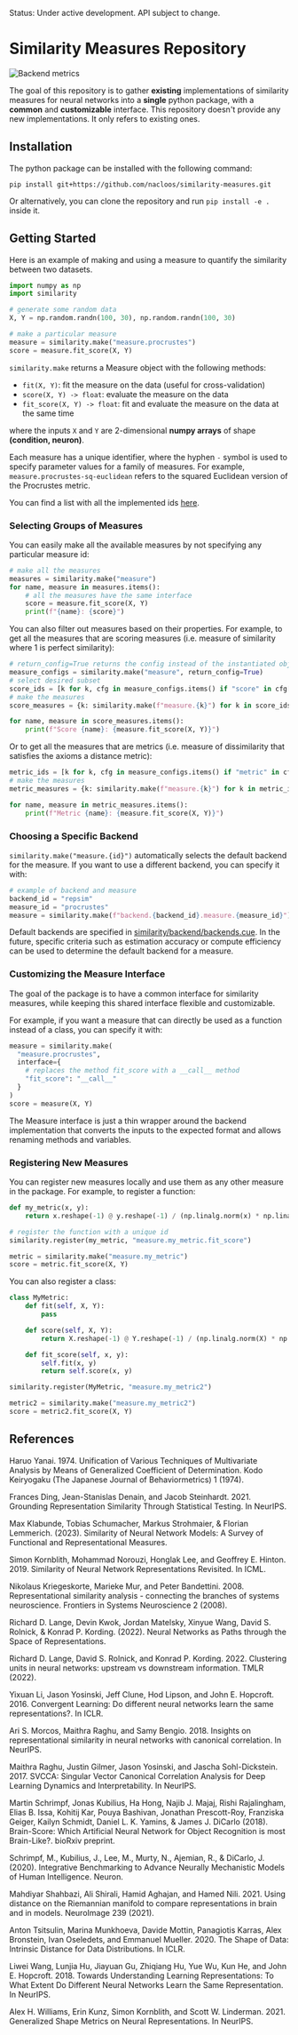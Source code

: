 Status: Under active development. API subject to change.


# Similarity Measures Repository


![Backend metrics](https://github.com/nacloos/similarity-measures/blob/main/backend_metrics.png)


The goal of this repository is to gather **existing**  implementations of similarity measures for neural networks into a **single** python package, with a **common** and **customizable** interface. This repository doesn't provide any new implementations. It only refers to existing ones.


## Installation
The python package can be installed with the following command:
```
pip install git+https://github.com/nacloos/similarity-measures.git
```
Or alternatively, you can clone the repository and run `pip install -e .` inside it.


## Getting Started

Here is an example of making and using a measure to quantify the similarity between two datasets.
```python
import numpy as np
import similarity

# generate some random data
X, Y = np.random.randn(100, 30), np.random.randn(100, 30)

# make a particular measure
measure = similarity.make("measure.procrustes")
score = measure.fit_score(X, Y)
```
`similarity.make` returns a Measure object with the following methods:
* `fit(X, Y)`: fit the measure on the data (useful for cross-validation)
* `score(X, Y) -> float`: evaluate the measure on the data
* `fit_score(X, Y) -> float`: fit and evaluate the measure on the data at the same time

where the inputs `X` and `Y` are 2-dimensional **numpy arrays** of shape **(condition, neuron)**.


Each measure has a unique identifier, where the hyphen `-` symbol is used to specify parameter values for a family of measures. For example, `measure.procrustes-sq-euclidean` refers to the squared Euclidean version of the Procrustes metric.


You can find a list with all the implemented ids [here](similarity/api/__init__.py).


### Selecting Groups of Measures

You can easily make all the available measures by not specifying any particular measure id:
```python	
# make all the measures
measures = similarity.make("measure")
for name, measure in measures.items():
    # all the measures have the same interface
    score = measure.fit_score(X, Y)
    print(f"{name}: {score}")
```

You can also filter out measures based on their properties. For example, to get all the measures that are scoring measures (i.e. measure of similarity where 1 is perfect similarity):

```python
# return_config=True returns the config instead of the instantiated object
measure_configs = similarity.make("measure", return_config=True)
# select desired subset
score_ids = [k for k, cfg in measure_configs.items() if "score" in cfg["properties"]]
# make the measures
score_measures = {k: similarity.make(f"measure.{k}") for k in score_ids}

for name, measure in score_measures.items():
    print(f"Score {name}: {measure.fit_score(X, Y)}")
```

Or to get all the measures that are metrics (i.e. measure of dissimilarity that satisfies the axioms a distance metric):
```python
metric_ids = [k for k, cfg in measure_configs.items() if "metric" in cfg["properties"]]
# make the measures
metric_measures = {k: similarity.make(f"measure.{k}") for k in metric_ids}

for name, measure in metric_measures.items():
    print(f"Metric {name}: {measure.fit_score(X, Y)}")
```


### Choosing a Specific Backend

`similarity.make("measure.{id}")` automatically selects the default backend for the measure. If you want to use a different backend, you can specify it with:
```python
# example of backend and measure
backend_id = "repsim"
measure_id = "procrustes"
measure = similarity.make(f"backend.{backend_id}.measure.{measure_id}")
```

Default backends are specified in [similarity/backend/backends.cue](similarity/backend/backends.cue). In the future, specific criteria such as estimation accuracy or compute efficiency can be used to determine the default backend for a measure.

### Customizing the Measure Interface

The goal of the package is to have a common interface for similarity measures, while keeping this shared interface flexible and customizable. 

For example, if you want a measure that can directly be used as a function instead of a class, you can specify it with:
```python
measure = similarity.make(
  "measure.procrustes",
  interface={
    # replaces the method fit_score with a __call__ method 
    "fit_score": "__call__"
  }
)
score = measure(X, Y)
```

The Measure interface is just a thin wrapper around the backend implementation that converts the inputs to the expected format and allows renaming methods and variables.



### Registering New Measures

You can register new measures locally and use them as any other measure in the package.
For example, to register a function:

```python
def my_metric(x, y):
    return x.reshape(-1) @ y.reshape(-1) / (np.linalg.norm(x) * np.linalg.norm(y))

# register the function with a unique id
similarity.register(my_metric, "measure.my_metric.fit_score")

metric = similarity.make("measure.my_metric")
score = metric.fit_score(X, Y)
```

You can also register a class:
```python
class MyMetric:
    def fit(self, X, Y):
        pass

    def score(self, X, Y):
        return X.reshape(-1) @ Y.reshape(-1) / (np.linalg.norm(X) * np.linalg.norm(Y))

    def fit_score(self, x, y):
        self.fit(x, y)
        return self.score(x, y)

similarity.register(MyMetric, "measure.my_metric2")

metric2 = similarity.make("measure.my_metric2")
score = metric2.fit_score(X, Y)
```

<!-- 
## Organization of the Repository
Here is an overview of the files and directories:
* [similarity/backend](similarity/backend): all the backend folders
* [similarity/measure](similarity/measure): measure cards
* [similarity/processing](similarity/processing): pre- and post-processing functions
* [similarity/api](similarity/api) contains a config file [api.cue](similarity/api/api.cue) that specifies the public api. It also contains a dictionary [api.json](similarity/api/api.json) with all the compiled configs. The `id` argument in `similarity.make` refers to a path in this dictionary, and the corresponding value is used to instantiate the python object returned by the make function.

## Why use CUE instead of plain python?
Can easily generate a json config describing the config

Why cue language? Can use schema to validate config. Show example of adding a metric that doesn't have a card
e.g. it constrains backends can only register metrics that have a card


https://cuelang.org/docs/


## Adding an implementation of an existing metric
* create a folder in `similarity/backend`
* create a `requirements.txt` file with the dependencies of the backend. Optionally add a comment with the link to the installation instructions (e.g. in the README of the backend).


Recommend installing CUE extension for vscode. (We recommend this one for now. An official CUE extension is planned to be released soon).

### Adding a new metric
(Or "Registering a new implementation")

Can only add an metric implementation for which there exists a card. Otherwise, create a card first.

Have to only modify the backend folder to add a new backend.
Create a folder for your backend. Create a cue file with the backend package.
Add an import for your backend and add the id/name of the backend in `backends.cue`


Import backend in `similarity/backend/backends.cue`
Add a new line in the import statement:
```
{backend_id} "github.com/similarity/backend/{backend_folder}:backend"
```
Add an entry to `#backends`

Checklist:
* is your metric importable from a python package?
  * yes: add the package is a requirement
  * no: add the code to the backend folder
* is the metric implemented as a class or a function?
* what are the expected arguments? Data type and shape?
  * what transformation is need to go from the standard input to the backend input? See the [Metric interface](#standardized-metric-interface).
  * if just need to rename the inputs, use #fit_score_inputs
  * if need to transform the inputs, use #preprocessing



### Adding a new benchmark
Either copy paste code
* link to commit from which the code was copied
or put the code in a python package and link to it


### Adding an new implementation of an existing metric



 -->

 ## References
Haruo Yanai. 1974. Unification of Various Techniques of Multivariate Analysis by Means of Generalized Coefficient of Determination. Kodo Keiryogaku (The Japanese Journal of Behaviormetrics) 1 (1974).

Frances Ding, Jean-Stanislas Denain, and Jacob Steinhardt. 2021. Grounding Representation Similarity Through Statistical Testing. In NeurIPS.

Max Klabunde, Tobias Schumacher, Markus Strohmaier, & Florian Lemmerich. (2023). Similarity of Neural Network Models: A Survey of Functional and Representational Measures.

Simon Kornblith, Mohammad Norouzi, Honglak Lee, and Geoffrey E. Hinton. 2019. Similarity of Neural Network Representations Revisited. In ICML.

Nikolaus Kriegeskorte, Marieke Mur, and Peter Bandettini. 2008. Representational similarity analysis - connecting the branches of systems neuroscience. Frontiers in Systems Neuroscience 2 (2008).

Richard D. Lange, Devin Kwok, Jordan Matelsky, Xinyue Wang, David S. Rolnick, & Konrad P. Kording. (2022). Neural Networks as Paths through the Space of Representations.

Richard D. Lange, David S. Rolnick, and Konrad P. Kording. 2022. Clustering units in neural networks: upstream vs downstream information. TMLR (2022).

Yixuan Li, Jason Yosinski, Jeff Clune, Hod Lipson, and John E. Hopcroft. 2016. Convergent Learning: Do different neural networks learn the same representations?. In ICLR.

Ari S. Morcos, Maithra Raghu, and Samy Bengio. 2018. Insights on representational similarity in neural networks with canonical correlation. In NeurIPS.

Maithra Raghu, Justin Gilmer, Jason Yosinski, and Jascha Sohl-Dickstein. 2017. SVCCA: Singular Vector Canonical Correlation Analysis for Deep Learning Dynamics and Interpretability. In NeurIPS.

Martin Schrimpf, Jonas Kubilius, Ha Hong, Najib J. Majaj, Rishi Rajalingham, Elias B. Issa, Kohitĳ Kar, Pouya Bashivan, Jonathan Prescott-Roy, Franziska Geiger, Kailyn Schmidt, Daniel L. K. Yamins, & James J. DiCarlo (2018). Brain-Score: Which Artificial Neural Network for Object Recognition is most Brain-Like?. bioRxiv preprint.

Schrimpf, M., Kubilius, J., Lee, M., Murty, N., Ajemian, R., & DiCarlo, J. (2020). Integrative Benchmarking to Advance Neurally Mechanistic Models of Human Intelligence. Neuron.

Mahdiyar Shahbazi, Ali Shirali, Hamid Aghajan, and Hamed Nili. 2021. Using distance on the Riemannian manifold to compare representations in brain and in models. NeuroImage 239 (2021).

Anton Tsitsulin, Marina Munkhoeva, Davide Mottin, Panagiotis Karras, Alex Bronstein, Ivan Oseledets, and Emmanuel Mueller. 2020. The Shape of Data: Intrinsic Distance for Data Distributions. In ICLR.

Liwei Wang, Lunjia Hu, Jiayuan Gu, Zhiqiang Hu, Yue Wu, Kun He, and John E. Hopcroft. 2018. Towards Understanding Learning Representations: To What Extent Do Different Neural Networks Learn the Same Representation. In NeurIPS.

Alex H. Williams, Erin Kunz, Simon Kornblith, and Scott W. Linderman. 2021. Generalized Shape Metrics on Neural Representations. In NeurIPS.

